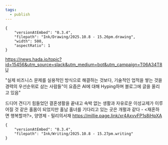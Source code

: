 ```yaml
---
tags:
  - publish
---
```


```handdrawn-ink
{
	"versionAtEmbed": "0.3.4",
	"filepath": "Ink/Drawing/2025.10.8 - 15.26pm.drawing",
	"width": 500,
	"aspectRatio": 1
}
```
https://news.hada.io/topic?id=15456&utm_source=slack&utm_medium=bot&utm_campaign=T06A34T8U

"실제 비즈니스 문제를 실용적인 방식으로 해결하는 것보다, 기술적인 업적을 쌓는 것을 경력의 우선순위로 삼는 사람들"이 요즘은 AI에 대해 Hyping하며 블로그에 글을 올리고 있음"

드디어 견디기 힘들었던 결혼생활을 끝내고 속박 없는 생활과 자유로운 이성교제가 이루어질 것 같은 홀몸이 되었지만 홀남 홀녀를 기다리고 있는 곳은 개펄과 같다 - <재혼하면 행복할까?>, 양영제 - 밀리의서재
https://millie.page.link/xr4AxvvFP1s8iHpXA


```handwritten-ink
{
	"versionAtEmbed": "0.3.4",
	"filepath": "Ink/Writing/2025.10.8 - 15.27pm.writing"
}
```

